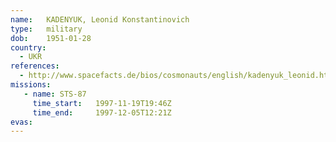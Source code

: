 ```yaml
---
name:	KADENYUK, Leonid Konstantinovich
type:	military
dob:	1951-01-28
country:
  - UKR
references:
  - http://www.spacefacts.de/bios/cosmonauts/english/kadenyuk_leonid.htm
missions:
   - name: STS-87
     time_start:   1997-11-19T19:46Z
     time_end:     1997-12-05T12:21Z
evas:
---
```

